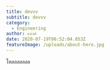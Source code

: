 ```yaml
---
title: devvv
subtitle: devvv
category:
  - Engineering
author: แบงค์
date: 2020-07-19T06:52:04.853Z
featureImage: /uploads/about-hero.jpg
---
```

โหลลลลลลล
